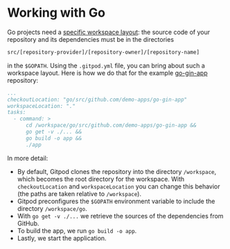 # Working with Go

Go projects need a <a href="https://golang.org/doc/code.html#Organization" target="_blank">specific workspace layout</a>:
the source code of your repository and its dependencies must be in the directories
```sh
src/[repository-provider]/[repository-owner]/[repository-name]
```
in the `$GOPATH`. Using the `.gitpod.yml` file, you can bring about such a workspace layout. Here is
how we do that for the example
<a href="https://github.com/gitpod-io/definitely-gp/blob/master/go-gin-app/.gitpod.yml" target="_blank">go-gin-app</a> repository:
```yaml
...
checkoutLocation: "go/src/github.com/demo-apps/go-gin-app"
workspaceLocation: "."
tasks:
  - command: >
      cd /workspace/go/src/github.com/demo-apps/go-gin-app &&
      go get -v ./... &&
      go build -o app &&
      ./app
```

In more detail:
  * By default, Gitpod clones the repository into the directory `/workspace`, which becomes the
    root directory for the workspace. With `checkoutLocation` and `workspaceLocation` you can
    change this behavior (the paths are taken relative to `/workspace`).
  * Gitpod preconfigures the `$GOPATH` environment variable to include the directory `/workspace/go`.
  * With `go get -v ./...` we retrieve the sources of the dependencies from GitHub.
  * To build the app, we run `go build -o app`.
  * Lastly, we start the application.
